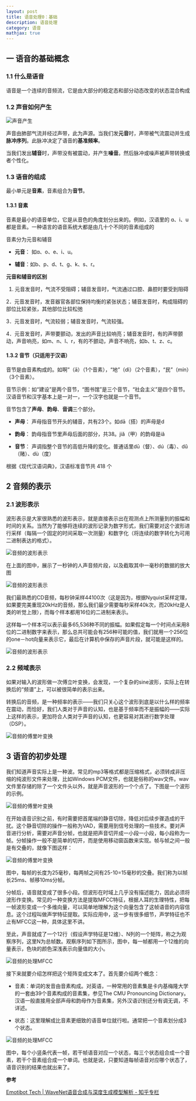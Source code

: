 ```yaml
---
layout: post
title: 语音处理0：基础
description: 语音处理
category: 语音
mathjax: true
---
```


## 一 语音的基础概念

### 1.1 什么是语音

语音是一个连续的音频流，它是由大部分的稳定态和部分动态改变的状态混合构成

### 1.2 声音如何产生

![声音产生](/images/blog/voice_produce.png)

声音由肺部气流并经过声带，此为声源。当我们发**元音**时，声带被气流震动并生成**脉冲序列**。此脉冲决定了语音的**基准频率**。

当我们发出**辅音**时，声带没有被震动，并产生**噪音**。然后脉冲或噪声被声带转换或者个性化。

### 1.3 语音的组成

最小单元是**音素**，音素组合为**音节**。

#### 1.3.1 音素

音素是最小的语音单位，它是从音色的角度划分出来的。例如，汉语里的 ɑ、i、u都是音素。一种语言的语音系统大都是由几十个不同的音素组成的

音素分为元音和辅音

+ **元音**： 如ɑ、o、e、i、u。

+ **辅音**：如b、p、d、t、ɡ、k、s、r。

**元音和辅音的区别**

1.  元音发音时，气流不受阻碍；辅音发音时，气流通过口腔、鼻腔时要受到阻碍

2．元音发音时，发音器官各部位保持均衡的紧张状态；辅音发音时，构成阻碍的部位比较紧张，其他部位比较松弛

3．元音发音时，气流较弱；辅音发音时，气流较强。

4．元音发音时，声带要颤动，发出的声音比较响亮；辅音发音时，有的声带颤动，声音响亮，如m、n、l、r，有的不颤动，声音不响亮，如b、t、z、c。


#### 1.3.2 音节（只适用于汉语）

音节是由音素构成的。如啊”（ā）（1个音素），“地”（dì）（2个音素），“民”（mín）（3个音素）。

音节示例：如“建设”是两个音节，“图书馆”是三个音节，“社会主义”是四个音节。汉语音节和汉字基本上是一对一，一个汉字也就是一个音节。

音节包含了**声母**、**韵母**、**音调**三个部分。

+ **声母**： 声母指音节开头的辅音，共有23个。如dā（搭）的声母是d

+ **韵母**： 韵母指音节里声母后面的部分，共38。jiǎ（甲）的韵母是iǎ

+ **音节**： 声调指整个音节的高低升降的变化。普通话里dū（督）、dú（毒）、dǔ（赌）、dù（度）

根据《现代汉语词典》，汉语标准音节共 418 个


## 2 音频的表示

### 2.1 波形表示

波形表示是大家很熟悉的波形表示，就是直接表示出在观测点上所测量到的振幅和时间的关系。当然为了能够将连续的波形记录为数字形式，我们需要对这个波形进行采样（每隔一个固定的时间采取一次测量）和数字化（将连续的数字转化为可用二进制表达的格式）。

![音频的波形表示](/images/blog/voice_wave_represtation.jpg)

在上面的图中，展示了一秒钟的人声音频片段，以及截取其中一毫秒的数据的放大图


![音频的波形表示](/images/blog/voice_wave_represtation1ms.jpg)

我们最熟悉的CD音频，每秒钟采样44100次（这是因为，根据Nyquist采样定理，如果要完美重现20kHz的音频，那么我们最少需要每秒采样40k次，而20kHz是人类的听觉上限），而每个样本都用16位的二进制来表示。

这样每一个样本可以表示最多65,536种不同的振幅。如果假定每一个时间点采用8位的二进制数字来表示，那么总共可能会有256种可能的值，我们就用一个256位的one－hot向量来表示它，最后在计算机中保存的声音片段，就可能是这样的。

![音频的波形表示](/images/blog/voice_wave_represtation_onehot.jpg)  

### 2.2 频域表示

如果对输入的波形做一次傅立叶变换，会发现，一个复杂的sine波形，实际上在转换后的“频谱”上，可以被很简单的表示出来。

转换后的音频，是一种频率的表示——我们只关心这个波形到底是以什么样的频率在震动，而恰好，我们人类对于声音的认知，也是基于频率而不是振幅的——实际上这样的表示，更加符合人类对于声音的认知，也更容易对其进行数字处理（DSP）。

![音频的傅里叶变换](/images/blog/voice_wave_represtation_fluir.jpg) 


## 3 语音的初步处理

我们知道声音实际上是一种波。常见的mp3等格式都是压缩格式，必须转成非压缩的纯波形文件来处理，比如Windows PCM文件，也就是俗称的wav文件。wav文件里存储的除了一个文件头以外，就是声音波形的一个个点了。下图是一个波形的示例。

![音频的傅里叶变换](/images/blog/voice_wave_example.jpg)  

在开始语音识别之前，有时需要把首尾端的静音切除，降低对后续步骤造成的干扰。这个静音切除的操作一般称为VAD，需要用到信号处理的一些技术。要对声音进行分析，需要对声音分帧，也就是把声音切开成一小段一小段，每小段称为一帧。分帧操作一般不是简单的切开，而是使用移动窗函数来实现。帧与帧之间一般是有交叠的，就像下图这样：

![音频的傅里叶变换](/images/blog/voice_wave_segmentation.jpg)  

图中，每帧的长度为25毫秒，每两帧之间有25-10=15毫秒的交叠。我们称为以帧长25ms、帧移10ms分帧。

分帧后，语音就变成了很多小段。但波形在时域上几乎没有描述能力，因此必须将波形作变换。常见的一种变换方法是提取MFCC特征，根据人耳的生理特性，把每一帧波形变成一个多维向量，可以简单地理解为这个向量包含了这帧语音的内容信息。这个过程叫做声学特征提取。实际应用中，这一步有很多细节，声学特征也不止有MFCC这一种，具体这里不讲。

至此，声音就成了一个12行（假设声学特征是12维）、N列的一个矩阵，称之为观察序列，这里N为总帧数。观察序列如下图所示，图中，每一帧都用一个12维的向量表示，色块的颜色深浅表示向量值的大小。


![音频的处理MFCC](/images/blog/voice_mfcc.jpg)  

接下来就要介绍怎样把这个矩阵变成文本了。首先要介绍两个概念：

+ 音素：单词的发音由音素构成。对英语，一种常用的音素集是卡内基梅隆大学的一套由39个音素构成的音素集，参见The CMU Pronouncing Dictionary‎。汉语一般直接用全部声母和韵母作为音素集，另外汉语识别还分有调无调，不详述。

+ 状态：这里理解成比音素更细致的语音单位就行啦。通常把一个音素划分成3个状态。

![音频的处理MFCC](/images/blog/voice_frames.jpg)  

图中，每个小竖条代表一帧，若干帧语音对应一个状态，每三个状态组合成一个音素，若干个音素组合成一个单词。也就是说，只要知道每帧语音对应哪个状态了，语音识别的结果也就出来了。



**参考**

[Emotibot Tech | WaveNet语音合成与深度生成模型解析 - 知乎专栏](https://zhuanlan.zhihu.com/p/25784028)
